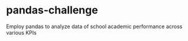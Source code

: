 # pandas-challenge
Employ pandas to analyze data of school academic performance across various KPIs
